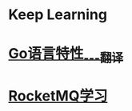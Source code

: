 # Keep Learning

# [Go语言特性<sub>---翻译</sub>](Go-Language-Specification/README.md)

# [RocketMQ学习](RocketMQ/RocketMQ.md)
